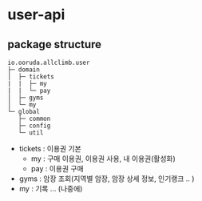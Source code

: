 # user-api

## package structure 

```
io.ooruda.allclimb.user
├─ domain
│  ├─ tickets
|  |  ├─ my 
|  |  └─ pay 
│  ├─ gyms 
│  └─ my
└─ global
   ├─ common  
   ├─ config
   └─ util
```

- tickets : 이용권  기본 
  - my : 구매 이용권, 이용권 사용, 내 이용권(활성화)
  - pay : 이용권 구매
- gyms : 암장 조회(지역별 암장, 암장 상세 정보, 인기랭크 .. )
- my : 기록 … (나중에) 